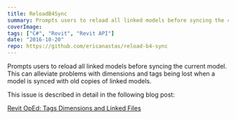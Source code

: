 ```yaml
---
title: ReloadB4Sync
summary: Prompts users to reload all linked models before syncing the current model
coverImage:
tags: ["C#", "Revit", "Revit API"]
date: "2016-10-20"
repo: https://github.com/ericanastas/reload-b4-sync
---
```


Prompts users to reload all linked models before syncing the current model. This can alleviate problems with dimensions and tags being lost when a model is synced with old copies of linked models.

This issue is described in detail in the following blog post:

[Revit OpEd: Tags Dimensions and Linked Files](http://revitoped.blogspot.com/2016/05/tags-dimensions-and-linked-files.html)
